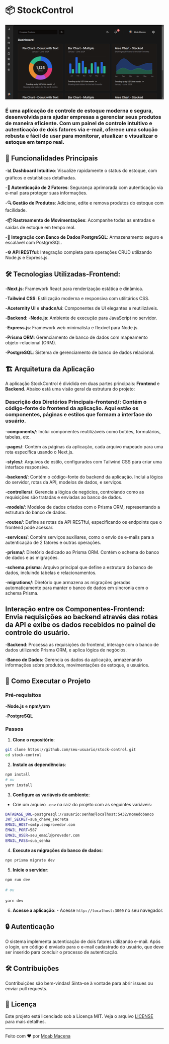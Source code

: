 # 📦 StockControl

![Demo App](/client/public/dashboard.png)

### É uma aplicação de controle de estoque moderna e segura, desenvolvida para ajudar empresas a gerenciar seus produtos de maneira eficiente. Com um painel de controle intuitivo e autenticação de dois fatores via e-mail, oferece uma solução robusta e fácil de usar para monitorar, atualizar e visualizar o estoque em tempo real.

## 🚀 Funcionalidades Principais
-**📊 Dashboard Intuitivo**: Visualize rapidamente o status do estoque, com gráficos e estatísticas detalhadas.

-**🔐 Autenticação de 2 Fatores**: Segurança aprimorada com autenticação via e-mail para proteger suas informações. 

-**🔍 Gestão de Produtos**: Adicione, edite e remova produtos do estoque com facilidade. 

-**📦 Rastreamento de Movimentações**: Acompanhe todas as entradas e saídas de estoque em tempo real. 

-**🔄 Integração com Banco de Dados PostgreSQL**: Armazenamento seguro e escalável com PostgreSQL. 

-**⚙️ API RESTful**: Integração completa para operações CRUD utilizando Node.js e Express.js.

## 🛠️ Tecnologias Utilizadas-**Frontend**:

-**Next.js**: Framework React para renderização estática e dinâmica. 

-**Tailwind CSS**: Estilização moderna e responsiva com utilitários CSS. 

-**Aceternity UI** e **shadcn/ui**: Componentes de UI elegantes e reutilizáveis.

-**Backend**: 
-**Node.js**: Ambiente de execução para JavaScript no servidor. 

-**Express.js**: Framework web minimalista e flexível para Node.js. 

-**Prisma ORM**: Gerenciamento de banco de dados com mapeamento objeto-relacional (ORM). 

-**PostgreSQL**: Sistema de gerenciamento de banco de dados relacional.

## 🏗️ Arquitetura da Aplicação

A aplicação StockControl é dividida em duas partes principais: **Frontend** e **Backend**. Abaixo está uma visão geral da estrutura do projeto:

### Descrição dos Diretórios Principais-**frontend/**: Contém o código-fonte do frontend da aplicação. Aqui estão os componentes, páginas e estilos que formam a interface do usuário.

-**components/**: Inclui componentes reutilizáveis como botões, formulários, tabelas, etc. 

-**pages/**: Contém as páginas da aplicação, cada arquivo mapeado para uma rota específica usando o Next.js. 

-**styles/**: Arquivos de estilo, configurados com Tailwind CSS para criar uma interface responsiva.

-**backend/**: Contém o código-fonte do backend da aplicação. Inclui a lógica do servidor, rotas da API, modelos de dados, e serviços.

-**controllers/**: Gerencia a lógica de negócios, controlando como as requisições são tratadas e enviadas ao banco de dados. 

-**models/**: Modelos de dados criados com o Prisma ORM, representando a estrutura do banco de dados. 

-**routes/**: Define as rotas da API RESTful, especificando os endpoints que o frontend pode acessar. 

-**services/**: Contém serviços auxiliares, como o envio de e-mails para a autenticação de 2 fatores e outras operações.

-**prisma/**: Diretório dedicado ao Prisma ORM. Contém o schema do banco de dados e as migrações.

-**schema.prisma**: Arquivo principal que define a estrutura do banco de dados, incluindo tabelas e relacionamentos. 

-**migrations/**: Diretório que armazena as migrações geradas automaticamente para manter o banco de dados em sincronia com o schema Prisma.

## Interação entre os Componentes-**Frontend**: Envia requisições ao backend através das rotas da API e exibe os dados recebidos no painel de controle do usuário.

-**Backend**: Processa as requisições do frontend, interage com o banco de dados utilizando Prisma ORM, e aplica lógica de negócios. 

-**Banco de Dados**: Gerencia os dados da aplicação, armazenando informações sobre produtos, movimentações de estoque, e usuários.

## 📝 Como Executar o Projeto
### Pré-requisitos
-**Node.js** e **npm/yarn**

-**PostgreSQL**
### Passos
1. **Clone o repositório**:

```bash
git clone https://github.com/seu-usuario/stock-control.git
cd stock-control
```

2. **Instale as dependências**:
```bash
npm install
# ou
yarn install
``` 

3. **Configure as variáveis de ambiente**:

- Crie um arquivo `.env` na raiz do projeto com as seguintes variáveis:
```bash
DATABASE_URL=postgresql://usuario:senha@localhost:5432/nomedobanco
JWT_SECRET=sua_chave_secreta
EMAIL_HOST=smtp.seuprovedor.com
EMAIL_PORT=587
EMAIL_USER=seu_email@provedor.com
EMAIL_PASS=sua_senha
``` 
4. **Execute as migrações do banco de dados**:

```bash
npx prisma migrate dev
```

5. **Inicie o servidor**:
```bash
npm run dev

# ou

yarn dev
```
6. **Acesse a aplicação**: - Acesse `http://localhost:3000` no seu navegador.

## 🔒 Autenticação

O sistema implementa autenticação de dois fatores utilizando e-mail. Após o login, um código é enviado para o e-mail cadastrado do usuário, que deve ser inserido para concluir o processo de autenticação.

## 🛠️ Contribuições

Contribuições são bem-vindas! Sinta-se à vontade para abrir issues ou enviar pull requests.

## 📄 Licença

Este projeto está licenciado sob a Licença MIT. Veja o arquivo [LICENSE](LICENSE) para mais detalhes.

---

Feito com ❤️ por [Moab Macena](https://github.com/moabdev)
